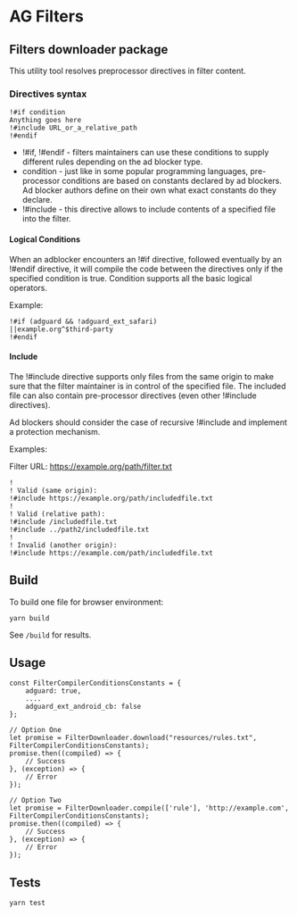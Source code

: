 # AG Filters

## Filters downloader package

This utility tool resolves preprocessor directives in filter content.

### Directives syntax

```
!#if condition
Anything goes here
!#include URL_or_a_relative_path
!#endif
```

- !#if, !#endif - filters maintainers can use these conditions to supply different rules depending on the ad blocker type.
- condition - just like in some popular programming languages, pre-processor conditions are based on constants declared by ad blockers. Ad blocker authors define on their own what exact constants do they declare.
- !#include - this directive allows to include contents of a specified file into the filter.

#### Logical Conditions
When an adblocker encounters an !#if directive, followed eventually by an !#endif directive, it will compile the code between the directives only if the specified condition is true. Condition supports all the basic logical operators.

Example:
```
!#if (adguard && !adguard_ext_safari)
||example.org^$third-party
!#endif
```

#### Include
The !#include directive supports only files from the same origin to make sure that the filter maintainer is in control of the specified file. The included file can also contain pre-processor directives (even other !#include directives).

Ad blockers should consider the case of recursive !#include and implement a protection mechanism.

Examples:

Filter URL: https://example.org/path/filter.txt

```
!
! Valid (same origin):
!#include https://example.org/path/includedfile.txt
!
! Valid (relative path):
!#include /includedfile.txt
!#include ../path2/includedfile.txt
!
! Invalid (another origin):
!#include https://example.com/path/includedfile.txt
```

## Build
To build one file for browser environment:
```
yarn build
```

See `/build` for results.

## Usage

```
const FilterCompilerConditionsConstants = {
    adguard: true,
    ....
    adguard_ext_android_cb: false
};

// Option One
let promise = FilterDownloader.download("resources/rules.txt", FilterCompilerConditionsConstants);
promise.then((compiled) => {
    // Success
}, (exception) => {
    // Error
});

// Option Two
let promise = FilterDownloader.compile(['rule'], 'http://example.com', FilterCompilerConditionsConstants);
promise.then((compiled) => {
    // Success
}, (exception) => {
    // Error
});

```

## Tests

```
yarn test
```